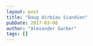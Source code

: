 ```yaml
---
layout: post
title: "Daug dirbiau šiandien"
pubDate: 2017-03-08
author: "Alexander Garber"
tags: []
---
```


<br>
